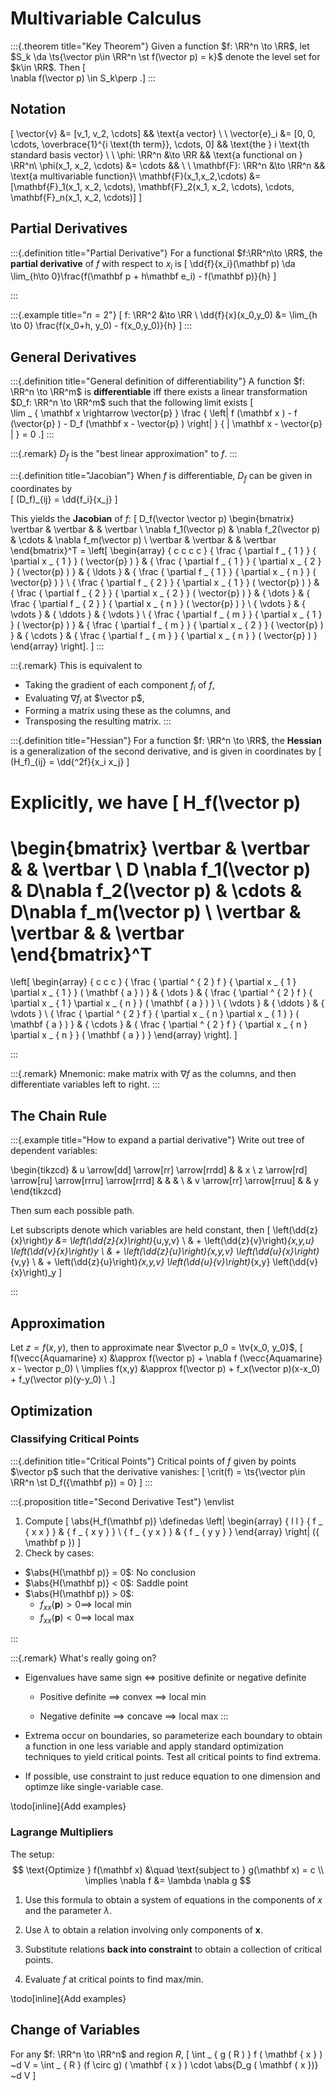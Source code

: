 # Multivariable Calculus

:::{.theorem title="Key Theorem"}
Given a function $f: \RR^n \to \RR$, let $S_k \da \ts{\vector p\in \RR^n \st f(\vector p) = k}$ denote the level set for $k\in \RR$.
Then
\[  
\nabla f(\vector p) \in S_k\perp
.\]
:::

## Notation
\[
\vector{v} &= [v_1, v_2, \cdots] 
&& \text{a vector} \\ \\
\vector{e}_i &= [0, 0, \cdots, \overbrace{1}^{i \text{th term}}, \cdots, 0] 
&& \text{the } i \text{th standard basis vector} \\ \\
\phi: \RR^n &\to \RR 
&& \text{a functional on } \RR^n\\
\phi(x_1, x_2, \cdots) &= \cdots  && \\ \\
\mathbf{F}: \RR^n &\to \RR^n 
&& \text{a multivariable function}\\
\mathbf{F}(x_1,x_2,\cdots) &= 
[\mathbf{F}_1(x_1, x_2, \cdots), \mathbf{F}_2(x_1, x_2, \cdots), \cdots, \mathbf{F}_n(x_1, x_2, \cdots)]
\]


## Partial Derivatives

:::{.definition title="Partial Derivative"}
For a functional $f:\RR^n\to \RR$, the **partial derivative** of $f$ with respect to $x_i$ is
\[
\dd{f}{x_i}(\mathbf p) 
\da \lim_{h\to 0}\frac{f(\mathbf p + h\mathbf e_i)  - f(\mathbf p)}{h}
\]

:::

:::{.example title="$n= 2$"}
\[
f: \RR^2 &\to \RR \\
\dd{f}{x}(x_0,y_0) 
&= \lim_{h \to 0} \frac{f(x_0+h, y_0) - f(x_0,y_0)}{h}
\]
:::

## General Derivatives

:::{.definition title="General definition of differentiability"}
A function $f: \RR^n \to \RR^m$ is **differentiable** iff there exists a linear transformation $D_f: \RR^n \to \RR^m$ such that the following limit exists
\[  
\lim _ { \mathbf x \rightarrow \vector{p} } \frac { \left\| f (\mathbf x ) - f (\vector{p} ) - D_f (\mathbf x - \vector{p} ) \right\| } { \| \mathbf x - \vector{p} \| } = 0
.\]
:::

:::{.remark}
$D_f$ is the "best linear approximation" to $f$.
:::


:::{.definition title="Jacobian"}
When $f$ is differentiable, $D_f$ can be given in coordinates by  
\[
(D_f)_{ij} = \dd{f_i}{x_j}
\]


This yields the **Jacobian** of $f$:
\[
D_f(\vector \vector p) 
\begin{bmatrix}
\vertbar & \vertbar & & \vertbar \\
\nabla f_1(\vector p) & \nabla f_2(\vector p) & \cdots & \nabla f_m(\vector p) \\
\vertbar & \vertbar & & \vertbar
\end{bmatrix}^T
= \left[ \begin{array} { c c c c } { \frac { \partial f _ { 1 } } { \partial x _ { 1 } } ( \vector{p} ) } & { \frac { \partial f _ { 1 } } { \partial x _ { 2 } } ( \vector{p} ) } & { \ldots } & { \frac { \partial f _ { 1 } } { \partial x _ { n } } ( \vector{p} ) } \\ { \frac { \partial f _ { 2 } } { \partial x _ { 1 } } ( \vector{p} ) } & { \frac { \partial f _ { 2 } } { \partial x _ { 2 } } ( \vector{p} ) } & { \dots } & { \frac { \partial f _ { 2 } } { \partial x _ { n } } ( \vector{p} ) } \\ { \vdots } & { \vdots } & { \ddots } & { \vdots } \\ { \frac { \partial f _ { m } } { \partial x _ { 1 } } ( \vector{p} ) } & { \frac { \partial f _ { m } } { \partial x _ { 2 } } ( \vector{p} ) } & { \cdots } & { \frac { \partial f _ { m } } { \partial x _ { n } } ( \vector{p} ) } \end{array} \right].
\]
:::

:::{.remark}
This is equivalent to 

- Taking the gradient of each component $f_i$ of $f$, 
- Evaluating $\nabla f_i$ at $\vector p$, 
- Forming a matrix using these as the columns, and 
- Transposing the resulting matrix. 
:::

:::{.definition title="Hessian"}
For a function $f: \RR^n \to \RR$, the **Hessian** is a generalization of the second derivative, and is given in coordinates by 
\[
(H_f)_{ij} = \dd{^2f}{x_i x_j}
\]

Explicitly, we have
\[
H_f(\vector p) 
=
\begin{bmatrix}
\vertbar & \vertbar & & \vertbar \\
D \nabla f_1(\vector p) & D\nabla f_2(\vector p) & \cdots & D\nabla f_m(\vector p) \\
\vertbar & \vertbar & & \vertbar
\end{bmatrix}^T
=
\left[ \begin{array} { c c c } { \frac { \partial ^ { 2 } f } { \partial x _ { 1 } \partial x _ { 1 } } ( \mathbf { a } ) } & { \dots } & { \frac { \partial ^ { 2 } f } { \partial x _ { 1 } \partial x _ { n } } ( \mathbf { a } ) } \\ { \vdots } & { \ddots } & { \vdots } \\ { \frac { \partial ^ { 2 } f } { \partial x _ { n } \partial x _ { 1 } } ( \mathbf { a } ) } & { \cdots } & { \frac { \partial ^ { 2 } f } { \partial x _ { n } \partial x _ { n } } ( \mathbf { a } ) } \end{array} \right].
\]

:::

:::{.remark}
Mnemonic: make matrix with $\nabla f$ as the columns, and then differentiate variables left to right.
:::

## The Chain Rule

:::{.example title="How to expand a partial derivative"}
Write out tree of dependent variables:

\begin{tikzcd}
 & u \arrow[dd] \arrow[rr] \arrow[rrdd] &  & x \\
z \arrow[rd] \arrow[ru] \arrow[rrru] \arrow[rrrd] &  &  &  \\
 & v \arrow[rr] \arrow[rruu] &  & y
\end{tikzcd}

Then sum each possible path.

Let subscripts denote which variables are held constant, then
\[
\left(\dd{z}{x}\right)_y &= \left(\dd{z}{x}\right)_{u,y,v} \\
& + \left(\dd{z}{v}\right)_{x,y,u} \left(\dd{v}{x}\right)_y \\
& + \left(\dd{z}{u}\right)_{x,y,v} \left(\dd{u}{x}\right)_{v,y}  \\
& + \left(\dd{z}{u}\right)_{x,y,v} \left(\dd{u}{v}\right)_{x,y} \left(\dd{v}{x}\right)_y
\]

:::

## Approximation

Let $z = f(x,y)$, then to approximate near $\vector p_0 = \tv{x_0, y_0}$,
\[  
f(\vecc{Aquamarine} x) &\approx f(\vector p) + \nabla f (\vecc{Aquamarine} x - \vector p_0) \\
\implies f(x,y) &\approx f(\vector p) + f_x(\vector p)(x-x_0) + f_y(\vector p)(y-y_0) \\
.\]


## Optimization

### Classifying Critical Points

:::{.definition title="Critical Points"}
Critical points of $f$ given by points $\vector p$ such that the derivative vanishes: 
\[
\crit(f) = \ts{\vector p\in \RR^n \st D_f({\mathbf p}) = 0}
\]
:::

:::{.proposition title="Second Derivative Test"}
\envlist
1. Compute 
  \[
  \abs{H_f(\mathbf p)} \definedas  \left| \begin{array} { l l } { f _ { x x } } & { f _ { x y } } \\ { f _ { y x } } & { f _ { y y } } \end{array} \right| ({ \mathbf p  })
  \]
2. Check by cases:

  - $\abs{H(\mathbf p)} = 0$: No conclusion
  - $\abs{H(\mathbf p)} < 0$: Saddle point
  - $\abs{H(\mathbf p)} > 0$:
    - $f_{xx}(\mathbf p) > 0 \implies$ local min
    - $f_{xx}(\mathbf p) < 0 \implies$ local max

:::

:::{.remark}
What's really going on?

- Eigenvalues have same sign $\iff$ positive definite or negative definite

  - Positive definite $\implies$ convex $\implies$ local min

  - Negative definite $\implies$ concave $\implies$ local max
:::

- Extrema occur on boundaries, so parameterize each boundary to obtain a function in one less variable and apply standard optimization techniques to yield critical points. Test all critical points to find extrema.
- If possible, use constraint to just reduce equation to one dimension and optimze like single-variable case.

\todo[inline]{Add examples}

### Lagrange Multipliers

The setup:
$$ 
\text{Optimize } f(\mathbf x) &\quad \text{subject to } g(\mathbf x) = c \\ \implies \nabla f &= \lambda \nabla g
$$
1. Use this formula to obtain a system of equations in the components of $x$ and the parameter $\lambda$.

2. Use $\lambda$ to obtain a relation involving only components of $\mathbf{x}$.

3. Substitute relations **back into constraint** to obtain a collection of critical points.

4. Evaluate $f$ at critical points to find max/min.

\todo[inline]{Add examples}

## Change of Variables

For any $f: \RR^n \to \RR^n$ and region $R$,
\[
\int _ { g ( R ) } f ( \mathbf { x } ) ~d V = \int _ { R } (f  \circ g) ( \mathbf { x } )  \cdot \abs{D_g  ( \mathbf { x })} ~d V
\]

